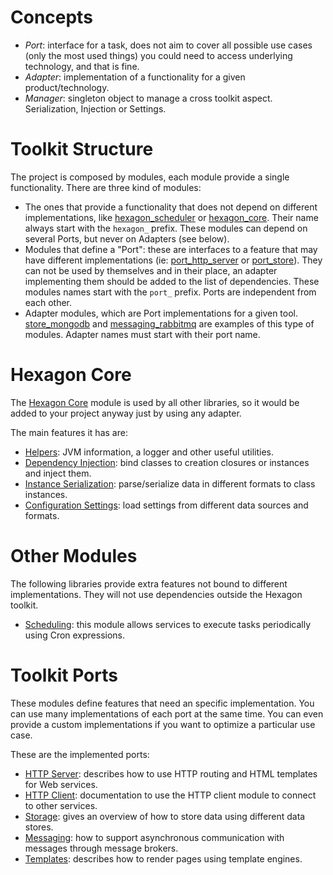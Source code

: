 
# Concepts

* *Port*: interface for a task, does not aim to cover all possible use cases (only the most used
  things) you could need to access underlying technology, and that is fine.
* *Adapter*: implementation of a functionality for a given product/technology.
* *Manager*: singleton object to manage a cross toolkit aspect. Serialization, Injection or
  Settings.

# Toolkit Structure

The project is composed by modules, each module provide a single functionality. There are three kind
of modules:

* The ones that provide a functionality that does not depend on different implementations, like
  [hexagon_scheduler] or [hexagon_core]. Their name always start with the `hexagon_` prefix. These
  modules can depend on several Ports, but never on Adapters (see below).
* Modules that define a "Port": these are interfaces to a feature that may have different
  implementations (ie: [port_http_server] or [port_store]). They can not be used by themselves and
  in their place, an adapter implementing them should be added to the list of dependencies. These
  modules names start with the `port_` prefix. Ports are independent from each other.
* Adapter modules, which are Port implementations for a given tool. [store_mongodb] and
  [messaging_rabbitmq] are examples of this type of modules. Adapter names must start with their
  port name.

[hexagon_scheduler]: /hexagon_scheduler/index.html
[hexagon_core]: /hexagon_core/index.html

[port_http_server]: /port_http_server/index.html
[port_store]: /port_store/index.html

[store_mongodb]: /store_mongodb/index.html
[messaging_rabbitmq]: /messaging_rabbitmq/index.html

# Hexagon Core

The [Hexagon Core] module is used by all other libraries, so it would be added to your project
anyway just by using any adapter.

The main features it has are:

* [Helpers]: JVM information, a logger and other useful utilities.
* [Dependency Injection]: bind classes to creation closures or instances and inject them.
* [Instance Serialization]: parse/serialize data in different formats to class instances.
* [Configuration Settings]: load settings from different data sources and formats.

[Hexagon Core]: /hexagon_core/index.html

[Helpers]: /hexagon_core/com.hexagonkt.helpers
[Dependency Injection]: /hexagon_core/com.hexagonkt.injection
[Instance Serialization]: /hexagon_core/com.hexagonkt.serialization
[Configuration Settings]: /hexagon_core/com.hexagonkt.settings

# Other Modules

The following libraries provide extra features not bound to different implementations. They will not
use dependencies outside the Hexagon toolkit.

* [Scheduling]: this module allows services to execute tasks periodically using Cron expressions.

[Scheduling]: /hexagon_scheduler/index.html

# Toolkit Ports

These modules define features that need an specific implementation. You can use many implementations
of each port at the same time. You can even provide a custom implementations if you want to optimize
a particular use case.

These are the implemented ports:

* [HTTP Server]: describes how to use HTTP routing and HTML templates for Web services.
* [HTTP Client]: documentation to use the HTTP client module to connect to other services.
* [Storage]: gives an overview of how to store data using different data stores.
* [Messaging]: how to support asynchronous communication with messages through message brokers.
* [Templates]: describes how to render pages using template engines.

[HTTP Server]: /port_http_server/index.html
[HTTP Client]: /port_http_client/index.html
[Storage]: /port_store/index.html
[Messaging]: /port_messaging/index.html
[Templates]: /port_templates/index.html
